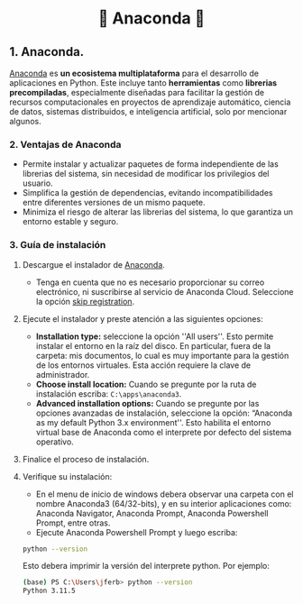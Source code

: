 <h1 align="center">
🔸 Anaconda 🔸
</h1>

## 1. Anaconda.

[Anaconda](https://www.anaconda.com/) es **un ecosistema multiplataforma** para el desarrollo de aplicaciones en Python. Este incluye tanto **herramientas** como **librerias precompiladas**, especialmente diseñadas para facilitar la gestión de recursos computacionales en proyectos de aprendizaje automático, ciencia de datos, sistemas distribuidos, e inteligencia artificial, solo por mencionar algunos.

### 2. Ventajas de Anaconda

* Permite instalar y actualizar paquetes de forma independiente de las librerias del sistema, sin necesidad de modificar los privilegios del usuario.
* Simplifica la gestión de dependencias, evitando incompatibilidades entre diferentes versiones de un mismo paquete.  
* Minimiza el riesgo de alterar las librerias del sistema, lo que garantiza un entorno estable y seguro.

### 3. Guía de instalación

1. Descargue el instalador de [Anaconda](https://www.anaconda.com/download).
   - Tenga en cuenta que no es necesario proporcionar su correo electrónico, ni suscribirse al servicio de Anaconda Cloud. Seleccione la opción [skip registration](https://www.anaconda.com/download/success).
2. Ejecute el instalador y preste atención a las siguientes opciones:
   - **Installation type:** seleccione la opción ''All users''. Esto permite instalar el entorno en la raíz del disco. En particular, fuera de la carpeta: mis documentos, lo cual es muy importante para la gestión de los entornos virtuales. Esta acción requiere la clave de administrador.
   - **Choose install location:** Cuando se pregunte por la ruta de instalación escriba: `C:\apps\anaconda3`.
   - **Advanced installation options:** Cuando se pregunte por las opciones avanzadas de instalación, seleccione la opción: “Anaconda as my default Python 3.x environment''. Esto habilita el entorno virtual base de Anaconda como el interprete por defecto del sistema operativo.
3. Finalice el proceso de instalación.
4. Verifique su instalación:
   - En el menu de inicio de windows debera observar una carpeta con el nombre Anaconda3 (64/32-bits), y en su interior aplicaciones como: Anaconda Navigator, Anaconda Prompt, Anaconda Powershell Prompt, entre otras.
   - Ejecute Anaconda Powershell Prompt y luego escriba:
     
   ```bash
   python --version
   ```
   Esto debera imprimir la versión del interprete python. Por ejemplo:

   ```bash
   (base) PS C:\Users\jferb> python --version
   Python 3.11.5
   ```
   
   
